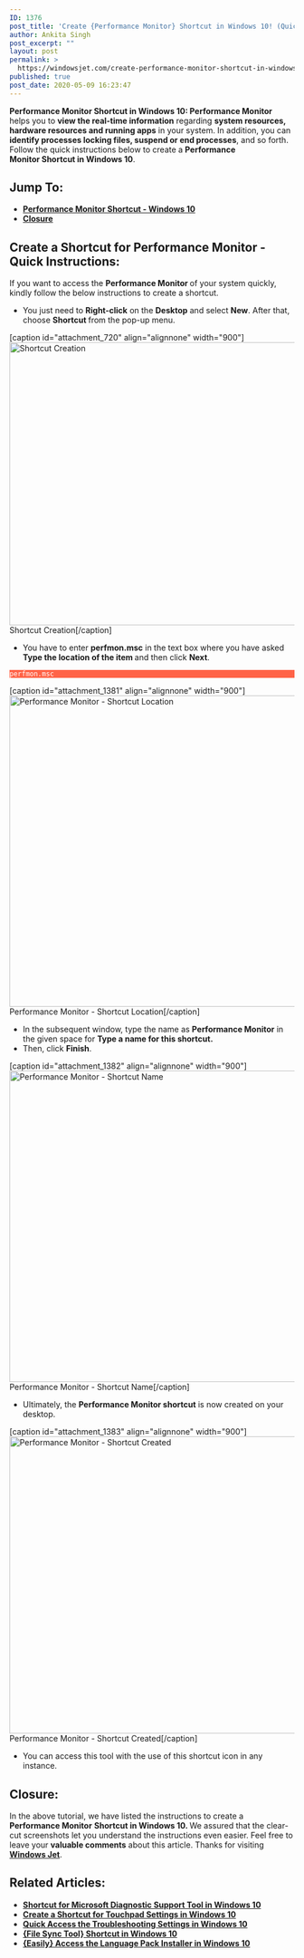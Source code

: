 ```yaml
---
ID: 1376
post_title: 'Create {Performance Monitor} Shortcut in Windows 10! (Quick Instructions)'
author: Ankita Singh
post_excerpt: ""
layout: post
permalink: >
  https://windowsjet.com/create-performance-monitor-shortcut-in-windows-10-quick-instructions-1376/
published: true
post_date: 2020-05-09 16:23:47
---
```

<strong><span class="dropcap dropcap1">P</span></strong><strong>erformance Monitor Shortcut in Windows 10: Performance Monitor</strong> helps you to <strong>view the real-time information</strong> regarding <strong>system resources, hardware resources and running apps</strong> in your system. In addition, you can <strong>identify processes locking files, suspend or end processes</strong>, and so forth. Follow the quick instructions below to create a <strong>Performance Monitor Shortcut in Windows 10</strong>.
<h2>Jump To:</h2>
<ul>
 	<li><a href="#1"><strong>Performance Monitor Shortcut - Windows 10</strong></a></li>
 	<li><a href="#2"><strong>Closure</strong></a></li>
</ul>
<h2 id="1">Create a Shortcut for Performance Monitor - Quick Instructions:</h2>
If you want to access the <strong>Performance Monitor</strong><strong> </strong>of your system quickly, kindly follow the below instructions to create a shortcut.
<ul>
 	<li>You just need to <strong>Right-click</strong> on the <strong>Desktop</strong> and select <strong>New</strong>. After that, choose <strong>Shortcut </strong>from the pop-up menu.</li>
</ul>
[caption id="attachment_720" align="alignnone" width="900"]<img class="size-full wp-image-720" src="https://windowsjet.com/wp-content/uploads/2020/04/shortcut.png" alt="Shortcut Creation" width="900" height="500" /> Shortcut Creation[/caption]
<ul>
 	<li>You have to enter <strong>perfmon.msc</strong> in the text box where you have asked <strong>Type the location of the item </strong>and then click <strong>Next</strong>.</li>
</ul>
<p style="background: Tomato;"><code style="background: Tomato; color: white;">perfmon.msc</code></p>


[caption id="attachment_1381" align="alignnone" width="900"]<img class="size-full wp-image-1381" src="https://windowsjet.com/wp-content/uploads/2020/05/per1.png" alt="Performance Monitor - Shortcut Location" width="900" height="550" /> Performance Monitor - Shortcut Location[/caption]
<ul>
 	<li>In the subsequent window, type the name as <strong>Performance Monitor</strong> in the given space for <strong>Type a name for this shortcut.</strong></li>
 	<li>Then, click <strong>Finish</strong>.</li>
</ul>
[caption id="attachment_1382" align="alignnone" width="900"]<img class="size-full wp-image-1382" src="https://windowsjet.com/wp-content/uploads/2020/05/per2.png" alt="Performance Monitor - Shortcut Name" width="900" height="550" /> Performance Monitor - Shortcut Name[/caption]
<ul>
 	<li>Ultimately, the <strong>Performance Monitor</strong><b> shortcut</b> is now created on your desktop.</li>
</ul>
[caption id="attachment_1383" align="alignnone" width="900"]<img class="size-full wp-image-1383" src="https://windowsjet.com/wp-content/uploads/2020/05/per3.png" alt="Performance Monitor - Shortcut Created" width="900" height="525" /> Performance Monitor - Shortcut Created[/caption]
<ul>
 	<li>You can access this tool with the use of this shortcut icon in any instance.</li>
</ul>
<h2 id="2">Closure:</h2>
In the above tutorial, we have listed the instructions to create a <strong>Performance Monitor</strong> <strong>Shortcut in Windows 10. </strong>We assured that the clear-cut screenshots let you understand the instructions even easier. Feel free to leave your <strong>valuable comments</strong> about this article. Thanks for visiting <a href="https://windowsjet.com/"><strong>Windows Jet</strong></a>.
<h2>Related Articles:</h2>
<ul>
 	<li><strong><a class="LinkSuggestion__Link-sc-1mdih4x-2 jZPuuT" href="https://windowsjet.com/shortcut-for-microsoft-diagnostic-support-tool-in-windows-10-552/" target="_blank" rel="noopener noreferrer">Shortcut for Microsoft Diagnostic Support Tool in Windows 10</a></strong></li>
 	<li><strong><a class="LinkSuggestion__Link-sc-1mdih4x-2 jZPuuT" href="https://windowsjet.com/create-a-shortcut-for-touchpad-settings-in-windows-10-389/" target="_blank" rel="noopener noreferrer">Create a Shortcut for Touchpad Settings in Windows 10</a></strong></li>
 	<li><strong><a class="LinkSuggestion__Link-sc-1mdih4x-2 jZPuuT" href="https://windowsjet.com/quick-access-the-troubleshooting-settings-in-windows-10-326/" target="_blank" rel="noopener noreferrer">Quick Access the Troubleshooting Settings in Windows 10</a></strong></li>
 	<li><strong><a class="LinkSuggestion__Link-sc-1mdih4x-2 jZPuuT" href="https://windowsjet.com/file-sync-tool-shortcut-in-windows-10-556/" target="_blank" rel="noopener noreferrer">{File Sync Tool} Shortcut in Windows 10</a></strong></li>
 	<li><strong><a class="LinkSuggestion__Link-sc-1mdih4x-2 jZPuuT" href="https://windowsjet.com/easily-access-the-language-pack-installer-in-windows-10-500/" target="_blank" rel="noopener noreferrer">{Easily} Access the Language Pack Installer in Windows 10</a></strong></li>
</ul>